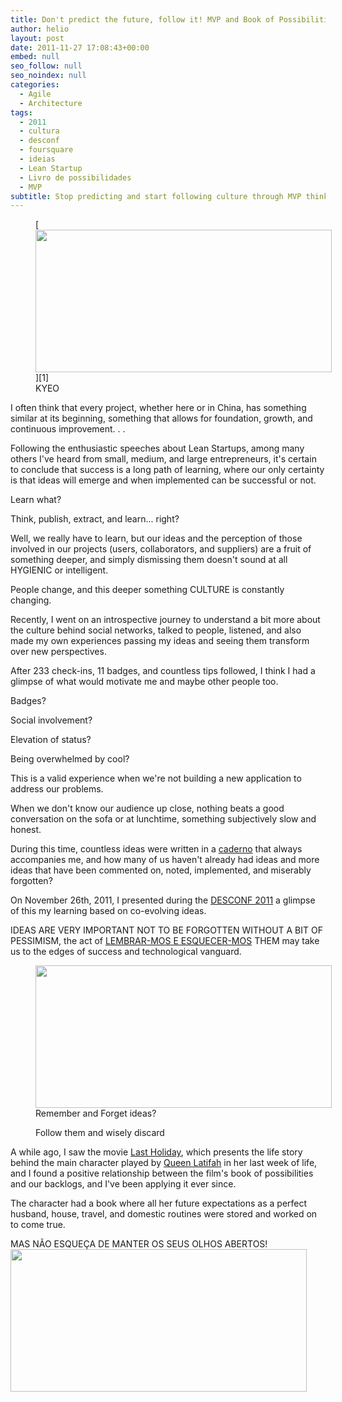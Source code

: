 ```yaml
---
title: Don't predict the future, follow it! MVP and Book of Possibilities!
author: helio
layout: post
date: 2011-11-27 17:08:43+00:00
embed: null
seo_follow: null
seo_noindex: null
categories:
  - Agile
  - Architecture
tags:
  - 2011
  - cultura
  - desconf
  - foursquare
  - ideias
  - Lean Startup
  - Livro de possibilidades
  - MVP
subtitle: Stop predicting and start following culture through MVP thinking—discover how a Book of Possibilities captures, evolves, and wisely discards ideas beyond short learning cycles
---
```


<figure id="attachment_436" style="width: 474px" class="wp-caption aligncenter">[<img class="size-full wp-image-436" src="/uploads/2011/11/keepYoureyesOpen.jpg" alt="" width="474" height="228" srcset="/uploads/2011/11/keepYoureyesOpen.jpg 519w, /uploads/2011/11/keepYoureyesOpen-300x144.jpg 300w" sizes="(max-width: 474px) 100vw, 474px" />][1] <figcaption class="wp-caption-text">KYEO</figcaption></figure> I often think that every project, whether here or in China, has something similar at its beginning, something that allows for foundation, growth, and continuous improvement. . .

Following the enthusiastic speeches about Lean Startups, among many others I've heard from small, medium, and large entrepreneurs, it's certain to conclude that success is a long path of learning, where our only certainty is that ideas will emerge and when implemented can be successful or not.

Learn what?

Think, publish, extract, and learn... right?

Well, we really have to learn, but our ideas and the perception of those involved in our projects (users, collaborators, and suppliers) are a fruit of something deeper, and simply dismissing them doesn't sound at all HYGIENIC or intelligent.

People change, and this deeper something CULTURE is constantly changing.

Recently, I went on an introspective journey to understand a bit more about the culture behind social networks, talked to people, listened, and also made my own experiences passing my ideas and seeing them transform over new perspectives.

After 233 check-ins, 11 badges, and countless tips followed, I think I had a glimpse of what would motivate me and maybe other people too.

Badges?

Social involvement?

Elevation of status?

Being overwhelmed by cool?

This is a valid experience when we're not building a new application to address our problems.

When we don't know our audience up close, nothing beats a good conversation on the sofa or at lunchtime, something subjectively slow and honest.

During this time, countless ideas were written in a [caderno][2] that always accompanies me, and how many of us haven't already had ideas and more ideas that have been commented on, noted, implemented, and miserably forgotten?

On November 26th, 2011, I presented during the [DESCONF 2011][3] a glimpse of this my learning based on co-evolving ideas.

IDEAS ARE VERY IMPORTANT NOT TO BE FORGOTTEN WITHOUT A BIT OF PESSIMISM, the act of [LEMBRAR-MOS E ESQUECER-MOS][4] THEM may take us to the edges of success and technological vanguard. <figure id="attachment_439" style="width: 474px" class="wp-caption aligncenter"> [<img class="size-full wp-image-439" src="/uploads/2011/11/DEsconf2011.png" alt="" width="474" height="228" srcset="/uploads/2011/11/DEsconf2011.png 520w, /uploads/2011/11/DEsconf2011-300x144.png 300w" sizes="(max-width: 474px) 100vw, 474px" />][5] <figcaption class="wp-caption-text">Remember and Forget ideas?

Follow them and wisely discard</figcaption></figure> A while ago, I saw the movie [Last Holiday][6], which presents the life story behind the main character played by [Queen Latifah][7] in her last week of life, and I found a positive relationship between the film's book of possibilities and our backlogs, and I've been applying it ever since.

The character had a book where all her future expectations as a perfect husband, house, travel, and domestic routines were stored and worked on to come true.

MAS NÃO ESQUEÇA DE MANTER OS SEUS OLHOS ABERTOS! [<img class="aligncenter size-full wp-image-440" src="/uploads/2011/11/Vision_Test_POSTER.jpg" alt="" width="474" height="228" srcset="/uploads/2011/11/Vision_Test_POSTER.jpg 519w, /uploads/2011/11/Vision_Test_POSTER-300x144.jpg 300w" sizes="(max-width: 474px) 100vw, 474px" />][15]

[2]: http://www.moleskine.com/ "moleskine"
[3]: http://desconf.com.br/ "DESCONF 2011"
[1]: /uploads/2011/11/keepYoureyesOpen.jpg
[5]: /uploads/2011/11/DEsconf2011.png
[6]: http://www.imdb.com/title/tt0408985/ "Last Holiday"
[4]: http://www.slideshare.net/heliomedeiros/usar-e-esquecer-suas-ideias-desconf-2011 "Desconf 2011 - Usar e esquecer suas ideias"
[15]: /uploads/2011/11/Vision_Test_POSTER.jpg
[7]: http://www.imdb.com/name/nm0001451/
